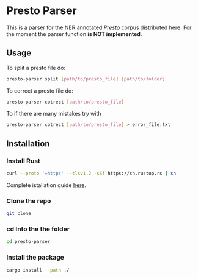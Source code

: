 # Presto Parser

This is a parser for the NER annotated _Presto_ corpus distributed [here](https://github.com/e-ditiones/LEM17). For the moment the parser function **is NOT implemented**.

## Usage

To split a presto file do:

```bash
presto-parser split [path/to/presto_file] [path/to/folder]
```

To correct a presto file do:

```bash
presto-parser cotrect [path/to/presto_file]
```

To if there are many mistakes try with

```bash
presto-parser cotrect [path/to/presto_file] > error_file.txt
```

## Installation

### Install Rust

```bash
curl --proto '=https' --tlsv1.2 -sSf https://sh.rustup.rs | sh
```

Complete istallation guide [here](https://www.rust-lang.org/tools/install).

### Clone the repo

```bash
git clone
```

### cd Into the the folder

```bash
cd presto-parser
```

### Install the package

```bash
cargo install --path ./
```
